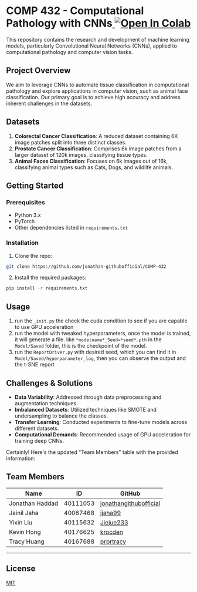 

# COMP 432 - Computational Pathology with CNNs[ ![Open In Colab](https://colab.research.google.com/assets/colab-badge.svg)](https://colab.research.google.com/drive/116-pvPd9r0IOFpRrVDMUmuK0WFgo33CD?usp=sharing)


This repository contains the research and development of machine learning models, particularly Convolutional Neural Networks (CNNs), applied to computational pathology and computer vision tasks.

## Project Overview

We aim to leverage CNNs to automate tissue classification in computational pathology and explore applications in computer vision, such as animal face classification. Our primary goal is to achieve high accuracy and address inherent challenges in the datasets.

## Datasets

1. **Colorectal Cancer Classification**: A reduced dataset containing 6K image patches split into three distinct classes.
2. **Prostate Cancer Classification**: Comprises 6k image patches from a larger dataset of 120k images, classifying tissue types.
3. **Animal Faces Classification**: Focuses on 6k images out of 16k, classifying animal types such as Cats, Dogs, and wildlife animals.

## Getting Started

### Prerequisites

- Python 3.x
- PyTorch
- Other dependencies listed in `requirements.txt`

### Installation

1. Clone the repo:
```bash
git clone https://github.com/jonathan-githubofficial/COMP-432
```

2. Install the required packages:
```bash
pip install -r requirements.txt
```

## Usage

1. run the `_init.py` the check the cuda condition to see if you are capable to use GPU acceleration
2. run the model with tweaked hyperparameters, once the model is trained, it will generate a file.
like `*modelname*_Seed=*seed*.pth` in the `Model/Saved` folder, this is the checkpoint of the model.
3. run the `ReportDriver.py` with desired seed, which you can find it in `Model/Saved/hyperparameter_log`,
then you can observe the output and the t-SNE report

## Challenges & Solutions

- **Data Variability**: Addressed through data preprocessing and augmentation techniques.
- **Imbalanced Datasets**: Utilized techniques like SMOTE and undersampling to balance the classes.
- **Transfer Learning**: Conducted experiments to fine-tune models across different datasets.
- **Computational Demands**: Recommended usage of GPU acceleration for training deep CNNs.

Certainly! Here's the updated "Team Members" table with the provided information:


## Team Members

| Name            | ID       | GitHub                              |
|-----------------|----------|-------------------------------------|
| Jonathan Haddad | 40111053 | [jonathangithubofficial](https://github.com/jonathangithubofficial) |
| Jainil Jaha     | 40067468 | [jjaha99](https://github.com/jjaha99)                   |
| Yixin Liu       | 40115632 | [Jiejue233](https://github.com/Jiejue233)                |
| Kevin Hong      | 40176625 | [krocden](https://github.com/krocden)                   |
| Tracy Huang     | 40167688 | [prprtracy](https://github.com/prprtracy)                |

---
## License

[MIT](https://choosealicense.com/licenses/mit/)

